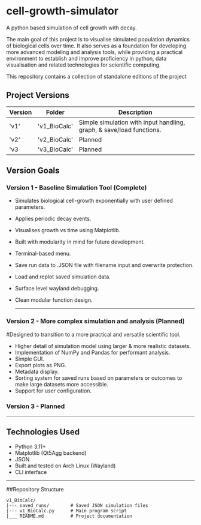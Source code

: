 # cell-growth-simulator

A python based simulation of cell growth with decay.

The main goal of this project is to visualise simulated population dynamics of biological cells over time. It also serves as a foundation for developing more advanced modeling and analysis tools, while providing a practical environment to establish and improve proficiency in python, data visualisation and related technologies for scientific computing.

This repository contains a collection of standalone editions of the project

## Project Versions

| Version  |         Folder         | Description                                                              |
|----------|------------------------|--------------------------------------------------------------------------|
|   'v1'   |  'v1_BioCalc'          | Simple simulation with input handling, graph, & save/load functions.     |
|   'v2'   |  'v2_BioCalc'          | Planned                                                                  |
|   'v3    |  'v3_BioCalc'          | Planned                                                                  |

## Version Goals

### Version 1 - Baseline Simulation Tool (Complete)
- Simulates biological cell-growth exponentially with user defined parameters. 
- Applies periodic decay events. 
- Visualises growth vs time using Matplotlib. 
- Built with modularity in mind for future development.
- Terminal-based menu.
- Save run data to .JSON file with filename input and overwrite protection.
- Load and replot saved simulation data.
- Surface level wayland debugging.
- Clean modular function design.

  ---

### Version 2 - More complex simulation and analysis (Planned)
  #Designed to transition to a more practical and versatile scientific tool.
- Higher detail of simulation model using larger & more realistic datasets.
- Implementation of NumPy and Pandas for performant analysis.
- Simple GUI.
- Export plots as PNG.
- Metadata display.
- Sorting system for saved runs based on parameters or outcomes to make large datasets more accessible.
- Support for user configuration.

### Version 3 - Planned

---

## Technologies Used
- Python 3.11+
- Matplotlib (Qt5Agg backend)
- JSON
- Built and tested on Arch Linux (Wayland)
- CLI interface
  
---

##Repository Structure

```
v1_BioCalc/
|--- saved_runs/        # Saved JSON simulation files
|--- v1_BioCalc.py      # Main program script
|___ README.md          # Project documentation










    
